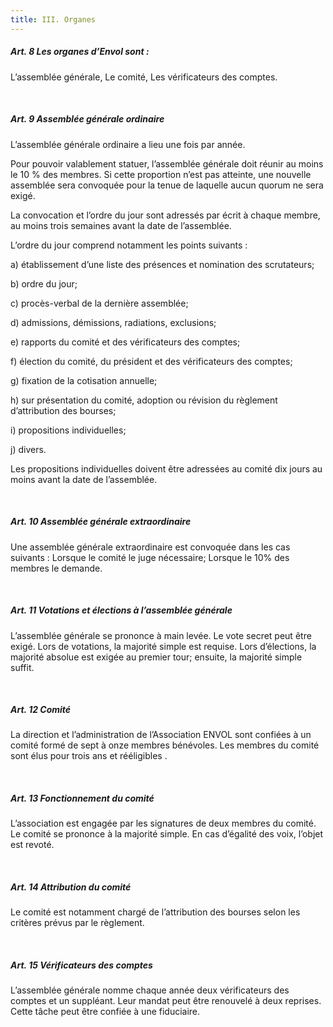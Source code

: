 ```yaml
---
title: III. Organes
---
```


##### Art. 8 Les organes d’Envol sont :
L’assemblée générale,
Le comité,
Les vérificateurs des comptes.

<br>

##### Art. 9 Assemblée générale ordinaire
L’assemblée générale ordinaire a lieu une fois par année.

Pour pouvoir valablement statuer, l’assemblée générale doit réunir au moins le 10 % des membres. Si cette proportion n’est pas atteinte, une nouvelle assemblée sera convoquée pour la tenue de laquelle aucun quorum ne sera exigé.

La convocation et l’ordre du jour sont adressés par écrit à chaque membre, au moins trois semaines avant la date de l’assemblée.

L’ordre du jour comprend notamment les points suivants :

a) établissement d’une liste des présences et nomination des scrutateurs;

b) ordre du jour;

c) procès-verbal de la dernière assemblée;

d) admissions, démissions, radiations, exclusions;

e) rapports du comité et des vérificateurs des comptes;

f) élection du comité, du président et des vérificateurs des comptes;

g) fixation de la cotisation annuelle;

h) sur présentation du comité, adoption ou révision du règlement d’attribution des bourses;

i) propositions individuelles;

j) divers.

Les propositions individuelles doivent être adressées au comité dix jours au moins avant la date de l’assemblée.

<br>

##### Art. 10 Assemblée générale extraordinaire
Une assemblée générale extraordinaire est convoquée dans les cas suivants :
Lorsque le comité le juge nécessaire;
Lorsque le 10% des membres le demande.

<br>

##### Art. 11 Votations et élections à l’assemblée générale
L’assemblée générale se prononce à main levée. Le vote secret peut être exigé.
Lors de votations, la majorité simple est requise.
Lors d’élections, la majorité absolue est exigée au premier tour; ensuite, la majorité simple suffit.

<br>

##### Art. 12 Comité
La direction et l’administration de l’Association ENVOL sont confiées à un comité formé de sept à onze membres bénévoles. Les membres du comité sont élus pour trois ans et rééligibles .

<br>

##### Art. 13 Fonctionnement du comité
L’association est engagée par les signatures de deux membres du comité.
Le comité se prononce à la majorité simple. En cas d’égalité des voix, l’objet est revoté.

<br>

##### Art. 14 Attribution du comité
Le comité est notamment chargé de l’attribution des bourses selon les critères prévus par le règlement.

<br>

##### Art. 15 Vérificateurs des comptes
L’assemblée générale nomme chaque année deux vérificateurs des comptes et un suppléant. Leur mandat peut être renouvelé à deux reprises.
Cette tâche peut être confiée à une fiduciaire.
